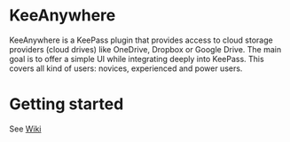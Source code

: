 # KeeAnywhere
KeeAnywhere is a KeePass plugin that provides access to cloud storage providers (cloud drives) like OneDrive, Dropbox or Google Drive. The main goal is to offer a simple UI while integrating deeply into KeePass. This covers all kind of users: novices, experienced and power users.

# Getting started
See [Wiki](https://github.com/Kyrodan/KeeAnywhere/wiki)

